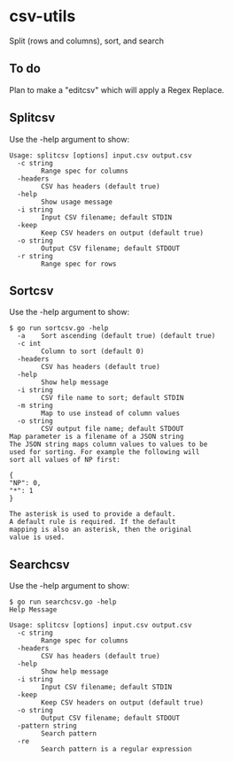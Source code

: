 # csv-utils
Split (rows and columns), sort, and search

## To do
Plan to make a "editcsv" which will apply a Regex Replace.

## Splitcsv
Use the -help argument to show:

```
Usage: splitcsv [options] input.csv output.csv
  -c string
    	Range spec for columns
  -headers
    	CSV has headers (default true)
  -help
    	Show usage message
  -i string
    	Input CSV filename; default STDIN
  -keep
    	Keep CSV headers on output (default true)
  -o string
    	Output CSV filename; default STDOUT
  -r string
    	Range spec for rows

```

## Sortcsv
Use the -help argument to show:

```
$ go run sortcsv.go -help
  -a	Sort ascending (default true) (default true)
  -c int
    	Column to sort (default 0)
  -headers
    	CSV has headers (default true)
  -help
    	Show help message
  -i string
    	CSV file name to sort; default STDIN
  -m string
    	Map to use instead of column values
  -o string
    	CSV output file name; default STDOUT
Map parameter is a filename of a JSON string
The JSON string maps column values to values to be
used for sorting. For example the following will
sort all values of NP first:

{
"NP": 0,
"*": 1
}

The asterisk is used to provide a default.
A default rule is required. If the default
mapping is also an asterisk, then the original
value is used.
```

## Searchcsv
Use the -help argument to show:

```
$ go run searchcsv.go -help
Help Message

Usage: splitcsv [options] input.csv output.csv
  -c string
    	Range spec for columns
  -headers
    	CSV has headers (default true)
  -help
    	Show help message
  -i string
    	Input CSV filename; default STDIN
  -keep
    	Keep CSV headers on output (default true)
  -o string
    	Output CSV filename; default STDOUT
  -pattern string
    	Search pattern
  -re
    	Search pattern is a regular expression

```